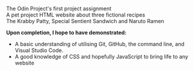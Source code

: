 The Odin Project's first project assignment  
A pet project HTML website about three fictional recipes  
The Krabby Patty, Special Sentient Sandwich and Naruto Ramen  

**Upon completion, I hope to have demonstrated:**
* A basic understanding of utilising Git, GitHub, the command line, and Visual Studio Code.
* A good knowledge of CSS and hopefully JavaScript to bring life to any website
